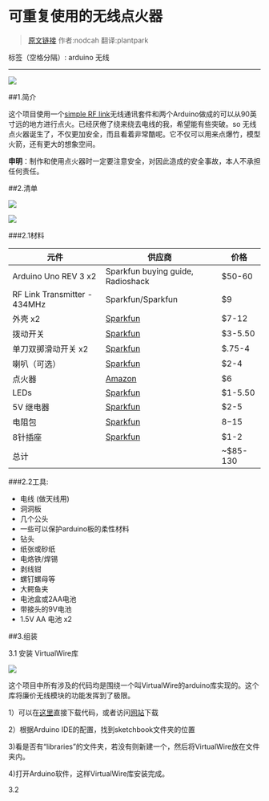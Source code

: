 # 可重复使用的无线点火器
>[原文链接](http://www.instructables.com/id/The-Reusable-and-Wireless-Igniter/?ALLSTEPS) 作者:nodcah 翻译:plantpark

标签（空格分隔）: arduino 无线 

---

![](http://huohua.qiniudn.com/wireless-Igniter1.jpg)

##1.简介

这个项目使用一个[simple RF link](http://www.seeedstudio.com/depot/Grove-433MHz-Simple-RF-link-kit-p-1062.html)无线通讯套件和两个Arduino做成的可以从90英寸远的地方进行点火。已经厌倦了绕来绕去电线的我，希望能有些突破。so 无线点火器诞生了，不仅更加安全，而且看着非常酷呢。它不仅可以用来点爆竹，模型火箭，还有更大的想象空间。

**申明**：制作和使用点火器时一定要注意安全，对因此造成的安全事故，本人不承担任何责任。

##2.清单

![](http://huohua.qiniudn.com/wireless-Igniter2.jpg)

![](http://huohua.qiniudn.com/wireless-Igniter3.jpg)

###2.1材料

|元件|	供应商|	价格|
|--|--|--|
|Arduino Uno REV 3 x2	|Sparkfun buying guide, Radioshack	| $50-60|
|RF Link Transmitter - 434MHz|	Sparkfun/Sparkfun	| $9|
|外壳 x2	|[Sparkfun](https://www.sparkfun.com/products/10088) |$7-12|
|拨动开关|	[Sparkfun](https://www.sparkfun.com/products/11313)|	 $3-5.50|
|单刀双掷滑动开关 x2|	[Sparkfun](https://www.sparkfun.com/products/9609)|	 $.75-4|
|喇叭（可选）|	[Sparkfun](https://www.sparkfun.com/products/9151)|	 $2-4|
|点火器|	[Amazon](http://www.amazon.com/Traxxas-3232X-Super-Duty-Long/dp/B000LU0TKK/)|	 $6|
|LEDs|	[Sparkfun](https://www.sparkfun.com/search/results?term=led&what=products)|	 $1-5.50|
|5V 继电器|	[Sparkfun](https://www.sparkfun.com/products/100)|	 $2-5|
|电阻包	|[Sparkfun](https://www.sparkfun.com/products/10969)|	 $8-$15|
|8针插座|	[Sparkfun](https://www.sparkfun.com/products/7937)|	 $1-2|
|总计||~$85-130|

###2.2工具:

- 电线 (做天线用)
- 洞洞板
- 几个公头
- 一些可以保护arduino板的柔性材料
- 钻头
- 纸张或砂纸
- 电烙铁/焊锡
- 剥线钳
- 螺钉螺母等
- 大鳄鱼夹
- 电池盒或2AA电池
- 带接头的9V电池
- 1.5V AA 电池  x2

##3.组装

3.1 安装 VirtualWire库

![](http://huohua.qiniudn.com/wireless-Igniter4.jpg)


这个项目中所有涉及的代码均是围绕一个叫VirtualWire的arduino库实现的。这个库将廉价无线模块的功能发挥到了极限。

1）可以在[这里](http://www.airspayce.com/mikem/arduino/VirtualWire/VirtualWire-1.16.zip)直接下载代码，或者访问[网站](http://www.airspayce.com/mikem/arduino/)下载

2）根据Arduino IDE的配置，找到sketchbook文件夹的位置

3)看是否有“libraries”的文件夹，若没有则新建一个，然后将VirtualWire放在文件夹内。

4)打开Arduino软件，这样VirtualWire库安装完成。

3.2 